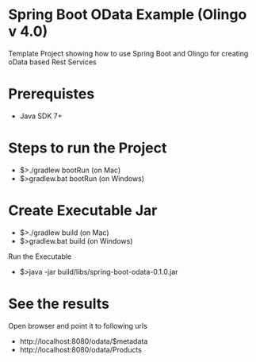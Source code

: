 # Spring Boot OData Example (Olingo v 4.0)
Template Project showing how to use Spring Boot and Olingo for creating oData based Rest Services

# Prerequistes

* Java SDK 7+

# Steps to run the Project

* $>./gradlew bootRun (on Mac)
* $>gradlew.bat bootRun (on Windows)

# Create Executable Jar

* $>./gradlew build (on Mac)
* $>gradlew.bat build (on Windows)

Run the Executable

* $>java -jar build/libs/spring-boot-odata-0.1.0.jar

# See the results

Open browser and point it to following urls

* http://localhost:8080/odata/$metadata
* http://localhost:8080/odata/Products


